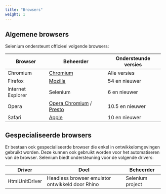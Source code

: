 ```yaml
---
title: "Browsers"
weight: 1
---
```


## Algemene browsers

Selenium ondersteunt officieel volgende browsers:

| Browser | Beheerder | Ondersteunde versies |
| -------- | ---------- | ------------------ |
| Chromium | [Chromium](//sites.google.com/a/chromium.org/chromedriver/) | Alle versies |
| Firefox | [Mozilla](//github.com/mozilla/geckodriver/) | 54 en nieuwer |
| Internet Explorer | Selenium | 6 en nieuwer |
| Opera | [Opera Chromium](//github.com/operasoftware/operachromiumdriver/) / [Presto](//github.com/operasoftware/operaprestodriver) | 10.5 en nieuwer |
| Safari | [Apple](//webkit.org/blog/6900/webdriver-support-in-safari-10/) | 10 en nieuwer |

## Gespecialiseerde browsers

Er bestaan ook gespecialiseerde browser die enkel in ontwikkelomgevingen gebruikt
worden. Deze kunnen ook gebruikt worden voor het automatiseren van de browser.
Selenium biedt ondersteuning voor de volgende drivers:

| Driver | Doel | Beheerder |
| -------- | ---------- | ------------------ |
| HtmlUnitDriver | Headless browser emulator ontwikkeld door Rhino | Selenium project |
